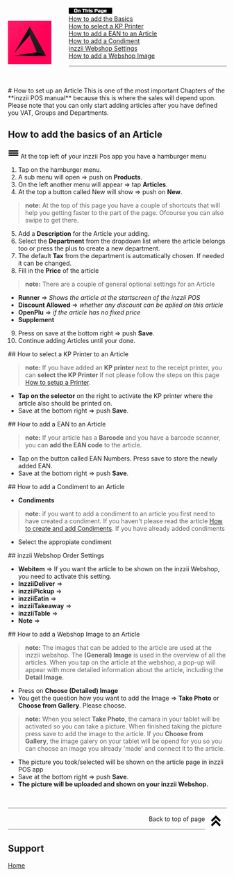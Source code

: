 <div id= "Top"></div>
<p><img src="../Assets/Pictures/play_store_512.png" alt="inzzii logo" width="100" style="float: left; margin-right: 40px; margin-top: 30px; margin-bottom: 20px"/>
<img src="../Assets/Pictures/OnTP.png" alt="index" width="100" style="float: left"/> <br>
<a href="#Article Basic">How to add the Basics</a><br>
<a href="#KP Printer">How to select a KP Printer</a><br>
<a href="#EAN">How to add a EAN to an Article</a><br>
<a href="#Condiments">How to add a Condiment</a><br>
<a href="#Order Settings">inzzii Webshop Settings</a><br>
<a href="#Images">How to add a Webshop Image</a><br>
</p>

<hr style="border-top: 3px solid #ccc; background: transparent;" >
<p><br></p>

<div id= "Article Basic"></div>
# How to set up an Article
This is one of the most important Chapters of the **inzzii POS manual** because this is where the sales will depend upon. Please note that you can only start adding articles after you have defined you VAT, Groups and Departments.

## How to add the basics of an Article

<img src="../Assets/Pictures/Hmenu.png" alt="hamburgermenu" width="25" height="25"/> At the top left of your inzzii Pos app you have a hamburger menu 
1. Tap on the hamburger menu.
2. A sub menu will open => push on **Products**.
3. On the left another menu will appear => tap **Articles**. 
4. At the top a button called New will show => push on **New**.
> **note:** At the top of this page you have a couple of shortcuts that will help you getting faster to the part of the page. Ofcourse you can also swipe to get there.
5. Add a **Description** for the Article your adding.
6. Select the **Department** from the dropdown list where the article belongs too or press the plus to create a new department.
7. The default **Tax** from the department is automatically chosen. If needed it can be changed.
8. Fill in the **Price** of the article
> **note:** There are a couple of general optional settings for an Article 
- **Runner** => _Shows the article at the startscreen of the inzzii POS_
- **Discount Allowed** => _whether any discount can be aplied on this article_
- **OpenPlu** => _if the article has no fixed price_
- **Supplement** 
9. Press on save at the bottom right => push **Save**.
10. Continue adding Articles until your done.

<div id= "KP Printer"></div>
## How to select a KP Printer to an Article

> **note:**  If you have added an **KP printer** next to the receipt printer, you can **select the KP Printer** If not please follow the steps on this page [How to setup a Printer](../docs/Chapter2.html).

* **Tap on the selector** on the right to activate the KP printer where the article also should be printed on.
* Save at the bottom right => push **Save**.

<div id= "EAN"></div>
## How to add a EAN to an Article

> **note:**   If your article has a **Barcode** and you have a barcode scanner, you can **add the EAN code** to the article.

* Tap on the button called EAN Numbers. Press save to store the newly added EAN.
* Save at the bottom right => push **Save**.


<div id= "Condiments"></div>
## How to add a Condiment to an Article

* **Condiments**
> **note:** if you want to add a condiment to an article you first need to have created a condiment. If you haven't please read the article [How to create and add Condiments](../docs/Chapter13.md).
If you have already added condiments
- Select the appropiate condiment

<div id= "Order Settings"></div>
## inzzii Webshop Order Settings

* **Webitem** => If you want the article to be shown on the inzzii Webshop, you need to activate this setting.
* **InzziiDeliver** => 
* **inzziiPickup** => 
* **inzziiEatin** => 
* **inzziiTakeaway** => 
* **inzziiTable** => 
* **Note** => 

<div id= "Images"></div>
## How to add a Webshop Image to an Article

> **note:** The images that can be added to the article are used at the inzzii webshop. The **(General) Image** is used in the overview of all the articles. When you tap on the article at the webshop, a pop-up will appear with more detailed information about the article, including the **Detail Image**.

* Press on **Choose (Detailed) Image** 
* You get the question how you want to add the Image => **Take Photo** or **Choose from Gallery**. Please choose.
> **note:** When you select **Take Photo**, the camara in your tablet will be activated so you can take a picture. When finished taking the picture press save to add the image to the article. If you **Choose from Gallery**, the image galery on your tablet will be opend for you so you can choose an image you already 'made' and connect it to the article.
* The picture you took/selected will be shown on the article page in inzzii POS app  
* Save at the bottom right => push **Save**.
* **The picture will be uploaded and shown on your inzzii Webshop.**


<p><br></p>
<hr style="border-top: 3px solid #ccc; background: transparent;" >
<a href="#Top"><img src="../Assets/Pictures/Top.png" alt="Top" width="50" align="right" style="margin-bottom: 10px"/></a>
<p style="text-align: right;"> Back to top of page </p>
<hr style="border-top: 3px solid #ccc; background: transparent;" >

## Support
[Home](../index.md)
